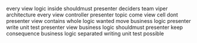 every view logic inside shouldmust presenter deciders team viper architecture every view controller presenter topic come view cell dont presenter view contains whole logic wanted move business logic presenter write unit test presenter view business logic shouldmust presenter keep consequence business logic separated writing unit test possible
